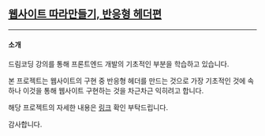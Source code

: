 ## [웹사이트 따라만들기, 반응형 헤더편](https://youtu.be/X91jsJyZofw)

---

#### 소개

드림코딩 강의를 통해 프론트엔드 개발의 기초적인 부분을 학습하고 있습니다.

본 프로젝트는 웹사이트의 구현 중 반응형 헤더를 만드는 것으로 가장 기초적인 것에 속하나 이것을 통해 웹사이트 구현하는 것을 차근차근 익히려고 합니다.

해당 프로젝트의 자세한 내용은 [링크](https://velog.io/@wusi-hub/Responsive-Header) 확인 부탁드립니다.

감사합니다.
